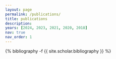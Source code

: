 ```yaml
---
layout: page
permalink: /publications/
title: publications
description: 
years: [2024, 2023, 2021, 2020, 2018]
nav: true
nav_order: 1
---
```

<!-- _pages/publications.md -->
<div class="publications">

<!-- {%- for y in page.years %}
  <h2 class="year">{{y}}</h2>
  
{% endfor %} -->
{% bibliography -f {{ site.scholar.bibliography }}  %}
</div>


<!-- {%- for y in page.years %}
  <h2 class="year">{{y}}</h2>
  {% bibliography -f {{ site.scholar.bibliography }} -q @*[year={{y}}]* %}
{% endfor %}

</div> -->
